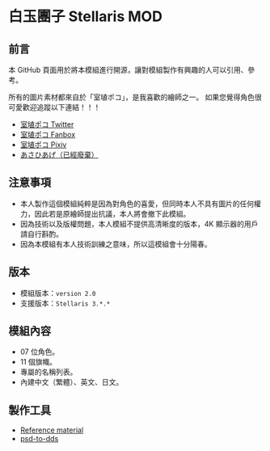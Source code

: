 # 白玉團子 Stellaris MOD

## 前言
本 GitHub 頁面用於將本模組進行開源，讓對模組製作有興趣的人可以引用、參考。

所有的圖片素材都來自於「室埴ポコ」，是我喜歡的繪師之一。
如果您覺得角色很可愛歡迎追蹤以下連結！！！

- [室埴ポコ Twitter](https://twitter.com/poco__)
- [室埴ポコ Fanbox](https://poco-m.fanbox.cc/)
- [室埴ポコ Pixiv](https://www.pixiv.net/member.php?id=76266)
- [あさひあげ（已經廢棄）](http://asahiage.sakura.ne.jp/)

## 注意事項
- 本人製作這個模組純粹是因為對角色的喜愛，但同時本人不具有圖片的任何權力，因此若是原繪師提出抗議，本人將會撤下此模組。
- 因為技術以及版權問題，本人模組不提供高清晰度的版本，4K 顯示器的用戶請自行斟酌。
- 因為本模組有本人技術訓練之意味，所以這模組會十分陽春。

## 版本
- 模組版本：`version 2.0`
- 支援版本：`Stellaris 3.*.*`

## 模組內容
- 07 位角色。
- 11 個旗幟。
- 專屬的名稱列表。
- 內建中文（繁體）、英文、日文。

## 製作工具
- [Reference material](https://steamcommunity.com/sharedfiles/filedetails/?id=1321800257)
- [psd-to-dds](https://www.aconvert.com/tw/image/psd-to-dds/)